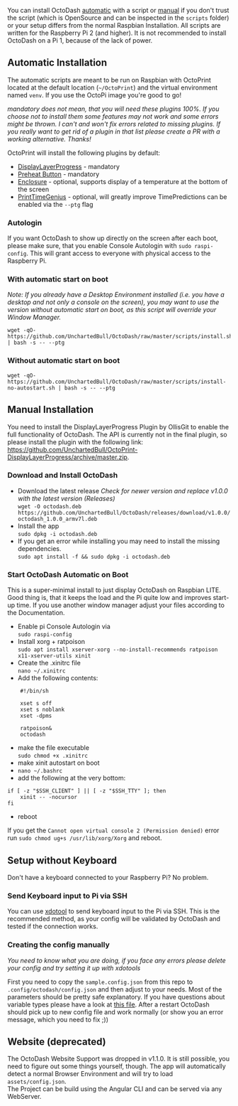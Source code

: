 You can install OctoDash [automatic](#automatic-installation) with a script or [manual](#manual-installation) if you don't trust the script (which is OpenSource and can be inspected in the `scripts` folder) or your setup differs from the normal Raspbian Installation. All scripts are written for the Raspberry Pi 2 (and higher). It is not recommended to install OctoDash on a Pi 1, because of the lack of power.

## Automatic Installation

The automatic scripts are meant to be run on Raspbian with OctoPrint located at the default location (`~/OctoPrint`) and the virtual environment named `venv`. If you use the OctoPi image you're good to go!

*mandatory does not mean, that you will need these plugins 100%. If you choose not to install them some features may not work and some errors might be thrown. I can't and won't fix errors related to missing plugins. If you really want to get rid of a plugin in that list please create a PR with a working alternative. Thanks!*

OctoPrint will install the following plugins by default:

- [DisplayLayerProgress](https://plugins.octoprint.org/plugins/DisplayLayerProgress/) - mandatory
- [Preheat Button](https://plugins.octoprint.org/plugins/preheat/) - mandatory
- [Enclosure](https://plugins.octoprint.org/plugins/enclosure/) - optional, supports display of a temperature at the bottom of the screen
- [PrintTimeGenius](https://plugins.octoprint.org/plugins/PrintTimeGenius/) - optional, will greatly improve TimePredictions can be enabled via the `--ptg` flag

### Autologin
If you want OctoDash to show up directly on the screen after each boot, please make sure, that you enable Console Autologin with `sudo raspi-config`. This will grant access to everyone with physical access to the Raspberry Pi.

### With automatic start on boot

*Note: If you already have a Desktop Environment installed (i.e. you have a desktop and not only a console on the screen), you may want to use the version without automatic start on boot, as this script will override your Window Manager.*
```
wget -qO- https://github.com/UnchartedBull/OctoDash/raw/master/scripts/install.sh | bash -s -- --ptg
```

### Without automatic start on boot
```
wget -qO- https://github.com/UnchartedBull/OctoDash/raw/master/scripts/install-no-autostart.sh | bash -s -- --ptg
```

## Manual Installation
You need to install the DisplayLayerProgress Plugin by OllisGit to enable the full functionality of OctoDash. The API is currently not in the final plugin, so please install the plugin with the following link: https://github.com/UnchartedBull/OctoPrint-DisplayLayerProgress/archive/master.zip.

### Download and Install OctoDash

- Download the latest release *Check for newer version and replace v1.0.0 with the latest version (Releases)*  
`wget -O octodash.deb https://github.com/UnchartedBull/OctoDash/releases/download/v1.0.0/octodash_1.0.0_armv7l.deb`
- Install the app  
`sudo dpkg -i octodash.deb`
- If you get an error while installing you may need to install the missing dependencies.  
`sudo apt install -f && sudo dpkg -i octodash.deb`

### Start OctoDash Automatic on Boot

This is a super-minimal install to just display OctoDash on Raspbian LITE. Good thing is, that it keeps the load and the Pi quite low and improves start-up time. If you use another window manager adjust your files according to the Documentation.

- Enable pi Console Autologin via  
`sudo raspi-config`
- Install xorg + ratpoison  
`sudo apt install xserver-xorg --no-install-recommends ratpoison x11-xserver-utils xinit`
- Create the .xinitrc file  
`nano ~/.xinitrc`
- Add the following contents:
```
    #!/bin/sh

    xset s off
    xset s noblank
    xset -dpms

    ratpoison&
    octodash
```
- make the file executable  
`sudo chmod +x .xinitrc`
- make xinit autostart on boot  
- `nano ~/.bashrc`
- add the following at the very bottom:
```
if [ -z "$SSH_CLIENT" ] || [ -z "$SSH_TTY" ]; then
    xinit -- -nocursor
fi
```
- reboot


If you get the `Cannot open virtual console 2 (Permission denied)` error run `sudo chmod ug+s /usr/lib/xorg/Xorg` and reboot.

## Setup without Keyboard

Don't have a keyboard connected to your Raspberry Pi? No problem.

### Send Keyboard input to Pi via SSH
You can use [xdotool](https://theembeddedlab.com/tutorials/simulate-keyboard-mouse-events-xdotool-raspberry-pi/) to send keyboard input to the Pi via SSH. This is the recommended method, as your config will be validated by OctoDash and tested if the connection works.

### Creating the config manually
*You need to know what you are doing, if you face any errors please delete your config and try setting it up with xdotools*

First you need to copy the `sample.config.json` from this repo to `.config/octodash/config.json` and then adjust to your needs. Most of the parameters should be pretty safe explanatory. If you have questions about variable types please have a look at [this file](https://github.com/UnchartedBull/OctoDash/blob/master/src/app/config/config.service.ts#L155). After a restart OctoDash should pick up to new config file and work normally (or show you an error message, which you need to fix ;))

## Website (deprecated)

The OctoDash Website Support was dropped in v1.1.0. It is still possible, you need to figure out some things yourself, though. The app will automatically detect a normal Browser Environment and will try to load `assets/config.json`.  
The Project can be build using the Angular CLI and can be served via any WebServer.